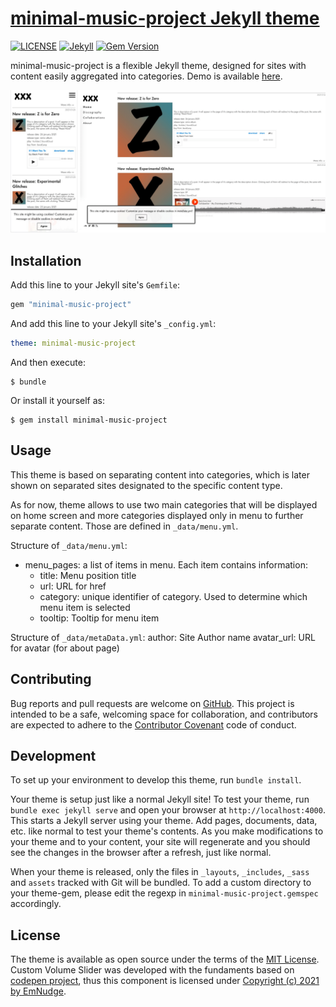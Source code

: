 # [minimal-music-project Jekyll theme](https://github.com/ItsMeaga1n/minimal-music-project/)

[![LICENSE](https://img.shields.io/badge/license-MIT-lightgrey.svg)](https://raw.githubusercontent.com/mmistakes/minimal-mistakes/master/LICENSE)
[![Jekyll](https://img.shields.io/badge/jekyll-%3E%3D%203.9-blue.svg)](https://jekyllrb.com/)
[![Gem Version](https://badge.fury.io/rb/minimal-music-project.svg)](https://badge.fury.io/rb/minimal-music-project)

minimal-music-project is a flexible Jekyll theme, designed for sites with content easily aggregated into categories. Demo is available [here](https://itsmeaga1n.github.io/minimal-music-project/).

![layout examples](screenshot.png)

## Installation

Add this line to your Jekyll site's `Gemfile`:

```ruby
gem "minimal-music-project"
```

And add this line to your Jekyll site's `_config.yml`:

```yaml
theme: minimal-music-project
```

And then execute:

    $ bundle

Or install it yourself as:

    $ gem install minimal-music-project

## Usage

This theme is based on separating content into categories, which is later shown on separated sites designated to the specific content type.

As for now, theme allows to use two main categories that will be displayed on home screen and more categories displayed only in menu to further separate content. Those are defined in `_data/menu.yml`.

Structure of `_data/menu.yml`:
* menu_pages: a list of items in menu. Each item contains information:
    * title: Menu position title
    * url: URL for href
    * category: unique identifier of category. Used to determine which menu item is selected
    * tooltip: Tooltip for menu item

Structure of `_data/metaData.yml`:
author: Site Author name
avatar_url: URL for avatar (for about page)

## Contributing

Bug reports and pull requests are welcome on [GitHub](https://github.com/ItsMeaga1n/minimal-music-project). This project is intended to be a safe, welcoming space for collaboration, and contributors are expected to adhere to the [Contributor Covenant](http://contributor-covenant.org) code of conduct.

## Development

To set up your environment to develop this theme, run `bundle install`.

Your theme is setup just like a normal Jekyll site! To test your theme, run `bundle exec jekyll serve` and open your browser at `http://localhost:4000`. This starts a Jekyll server using your theme. Add pages, documents, data, etc. like normal to test your theme's contents. As you make modifications to your theme and to your content, your site will regenerate and you should see the changes in the browser after a refresh, just like normal.

When your theme is released, only the files in `_layouts`, `_includes`, `_sass` and `assets` tracked with Git will be bundled.
To add a custom directory to your theme-gem, please edit the regexp in `minimal-music-project.gemspec` accordingly.

## License

The theme is available as open source under the terms of the [MIT License](https://opensource.org/licenses/MIT).
Custom Volume Slider was developed with the fundaments based on [codepen project](https://codepen.io/EmNudge/pen/rRbLJQ), thus this component is licensed under [Copyright (c) 2021 by EmNudge](https://codepen.io/EmNudge/pen/rRbLJQ).
